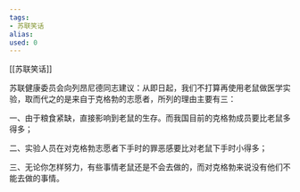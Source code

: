 ```yaml
---
tags: 
- 苏联笑话 
alias:
used: 0
---
```

[[苏联笑话]]


苏联健康委员会向列昂尼德同志建议：从即日起，我们不打算再使用老鼠做医学实验，取而代之的是来自于克格勃的志愿者，所列的理由主要有三：

一、由于粮食紧缺，直接影响到老鼠的生存。而我国目前的克格勃成员要比老鼠多得多；

二、实验人员在对克格勃志愿者下手时的罪恶感要比对老鼠下手时小得多；

三、无论你怎样努力，有些事情老鼠还是不会去做的，而对克格勃来说没有他们不能去做的事情。 


